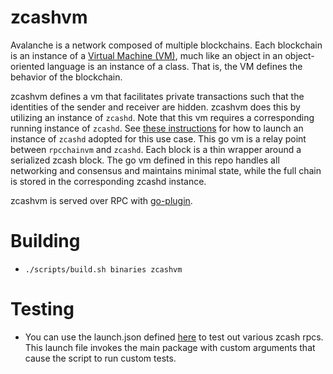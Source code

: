 # zcashvm

Avalanche is a network composed of multiple blockchains. Each blockchain is an instance of a [Virtual Machine (VM)](https://docs.avax.network/learn/platform-overview#virtual-machines), much like an object in an object-oriented language is an instance of a class. That is, the VM defines the behavior of the blockchain.

zcashvm defines a vm that facilitates private transactions such that the identities of the sender and receiver are hidden. zcashvm does this by utilizing an instance of `zcashd`. Note that this vm requires a corresponding running instance of `zcashd`. See [these instructions](https://github.com/rkass/zcash/blob/zsno-release/doc/debugging.md) for how to launch an instance of `zcashd` adopted for this use case. This go vm is a relay point between `rpcchainvm` and `zcashd`. Each block is a thin wrapper around a serialized zcash block. The go vm defined in this repo handles all networking and consensus and maintains minimal state, while the full chain is stored in the corresponding zcashd instance.

zcashvm is served over RPC with [go-plugin](https://github.com/hashicorp/go-plugin).

# Building

- `./scripts/build.sh binaries zcashvm`

# Testing

- You can use the launch.json defined [here](./.vscode/launch.json) to test out various zcash rpcs. This launch file invokes the main package with custom arguments that cause the script to run custom tests.